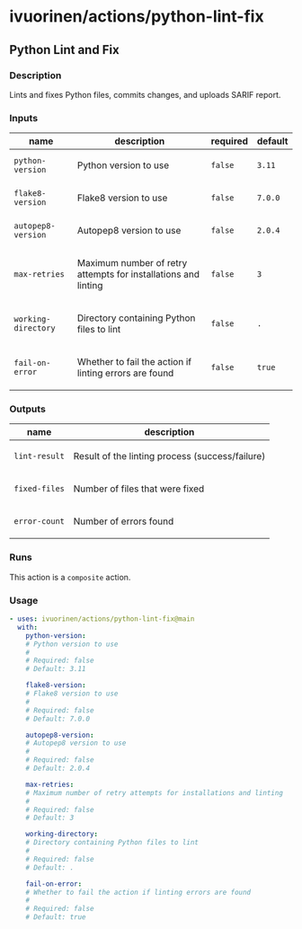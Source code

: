 # ivuorinen/actions/python-lint-fix

## Python Lint and Fix

### Description

Lints and fixes Python files, commits changes, and uploads SARIF report.

### Inputs

| name                | description                                                           | required | default |
| ------------------- | --------------------------------------------------------------------- | -------- | ------- |
| `python-version`    | <p>Python version to use</p>                                          | `false`  | `3.11`  |
| `flake8-version`    | <p>Flake8 version to use</p>                                          | `false`  | `7.0.0` |
| `autopep8-version`  | <p>Autopep8 version to use</p>                                        | `false`  | `2.0.4` |
| `max-retries`       | <p>Maximum number of retry attempts for installations and linting</p> | `false`  | `3`     |
| `working-directory` | <p>Directory containing Python files to lint</p>                      | `false`  | `.`     |
| `fail-on-error`     | <p>Whether to fail the action if linting errors are found</p>         | `false`  | `true`  |

### Outputs

| name          | description                                            |
| ------------- | ------------------------------------------------------ |
| `lint-result` | <p>Result of the linting process (success/failure)</p> |
| `fixed-files` | <p>Number of files that were fixed</p>                 |
| `error-count` | <p>Number of errors found</p>                          |

### Runs

This action is a `composite` action.

### Usage

```yaml
- uses: ivuorinen/actions/python-lint-fix@main
  with:
    python-version:
    # Python version to use
    #
    # Required: false
    # Default: 3.11

    flake8-version:
    # Flake8 version to use
    #
    # Required: false
    # Default: 7.0.0

    autopep8-version:
    # Autopep8 version to use
    #
    # Required: false
    # Default: 2.0.4

    max-retries:
    # Maximum number of retry attempts for installations and linting
    #
    # Required: false
    # Default: 3

    working-directory:
    # Directory containing Python files to lint
    #
    # Required: false
    # Default: .

    fail-on-error:
    # Whether to fail the action if linting errors are found
    #
    # Required: false
    # Default: true
```
